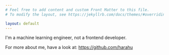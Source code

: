 ```yaml
---
# Feel free to add content and custom Front Matter to this file.
# To modify the layout, see https://jekyllrb.com/docs/themes/#overriding-theme-defaults

layout: default
---
```


I'm a machine learning engineer, not a frontend developer.

For more about me, have a look at:
https://github.com/harahu
